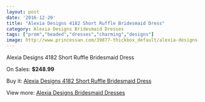 ```yaml
---
layout: post
date: '2016-12-20'
title: "Alexia Designs 4182 Short Ruffle Bridesmaid Dress"
category: Alexia Designs Bridesmaid Dresses
tags: ["prom","beaded","dresses","charming","designs"]
image: http://www.princessan.com/39877-thickbox_default/alexia-designs-4182-short-ruffle-bridesmaid-dress.jpg
---
```

Alexia Designs 4182 Short Ruffle Bridesmaid Dress

On Sales: **$248.99**
<a href="https://www.princessan.com/en/18598-alexia-designs-4182-short-ruffle-bridesmaid-dress.html"><amp-img layout="responsive" width="600" height="600" src="//www.princessan.com/39877-thickbox_default/alexia-designs-4182-short-ruffle-bridesmaid-dress.jpg" alt="Alexia Designs 4182 Short Ruffle Bridesmaid Dress 0" /></a>
<a href="https://www.princessan.com/en/18598-alexia-designs-4182-short-ruffle-bridesmaid-dress.html"><amp-img layout="responsive" width="600" height="600" src="//www.princessan.com/39878-thickbox_default/alexia-designs-4182-short-ruffle-bridesmaid-dress.jpg" alt="Alexia Designs 4182 Short Ruffle Bridesmaid Dress 1" /></a>

Buy it: [Alexia Designs 4182 Short Ruffle Bridesmaid Dress](https://www.princessan.com/en/18598-alexia-designs-4182-short-ruffle-bridesmaid-dress.html "Alexia Designs 4182 Short Ruffle Bridesmaid Dress")

View more: [Alexia Designs Bridesmaid Dresses](https://www.princessan.com/en/172- "Alexia Designs Bridesmaid Dresses")